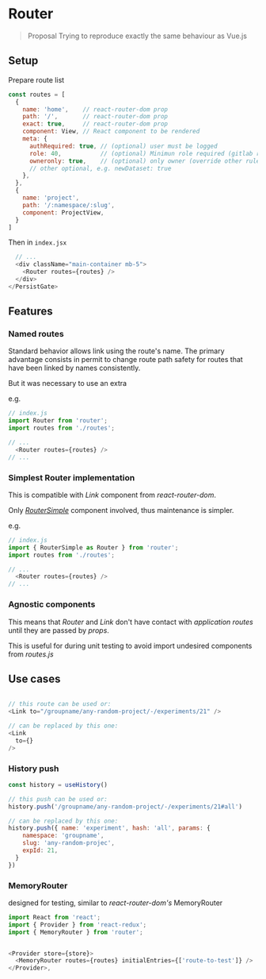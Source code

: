 # Router
> Proposal
Trying to reproduce exactly the same behaviour as Vue.js

## Setup
Prepare route list
```js
const routes = [
  {
    name: 'home',    // react-router-dom prop
    path: '/',       // react-router-dom prop
    exact: true,     // react-router-dom prop
    component: View, // React component to be rendered
    meta: {
      authRequired: true, // (optional) user must be logged
      role: 40,           // (optional) Minimun role required (gitlab roles)
      owneronly: true,    // (optional) only owner (override other rules)
      // other optional, e.g. newDataset: true
    },
  },
  {
    name: 'project',
    path: '/:namespace/:slug',
    component: ProjectView,
  }
]
```

Then in `index.jsx`
```js
  // ...
  <div className="main-container mb-5">
    <Router routes={routes} />
  </div>
</PersistGate>
```

## Features

### Named routes
Standard behavior allows link using the route's name. The primary advantage consists
in permit to change route path safety for routes that have been linked by names
consistently.

But it was necessary to use an extra

e.g.
```js
// index.js
import Router from 'router';
import routes from './routes';
```

```js
// ...
  <Router routes={routes} />
// ...
```


### Simplest Router implementation
This is compatible with *Link* component from *react-router-dom*.

Only [*RouterSimple*](/Router.jsx#9) component involved, thus maintenance is simpler.

e.g.
```js
// index.js
import { RouterSimple as Router } from 'router';
import routes from './routes';
```

```js
// ...
  <Router routes={routes} />
// ...
```



### Agnostic components
This means that *Router* and *Link* don't have contact with *application routes* until
they are passed by *props*.

This is useful for during unit testing to avoid import undesired components from *routes.js*


## Use cases

```js

// this route can be used or:
<Link to="/groupname/any-random-project/-/experiments/21" />

// can be replaced by this one:
<Link
  to={}
/>
```

### History push

```js
const history = useHistory()

// this push can be used or:
history.push('/groupname/any-random-project/-/experiments/21#all')

// can be replaced by this one:
history.push({ name: 'experiment', hash: 'all', params: {
    namespace: 'groupname',
    slug: 'any-random-projec',
    expId: 21,
  }
})
```

### MemoryRouter
designed for testing, similar to *react-router-dom's* MemoryRouter

```js
import React from 'react';
import { Provider } from 'react-redux';
import { MemoryRouter } from 'router';


<Provider store={store}>
  <MemoryRouter routes={routes} initialEntries={['route-to-test']} />
</Provider>,
```
